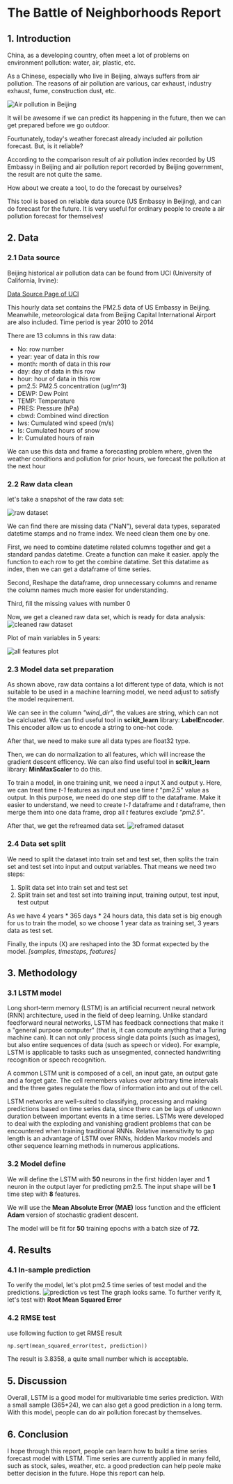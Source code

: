 # The Battle of Neighborhoods Report
## 1. Introduction
China, as a developing country, often meet a lot of problems on environment pollution: water, air, plastic, etc.

As a Chinese, especially who live in Beijing, always suffers from air pollution. The reasons of air pollution are various, car exhaust, industry exhaust, fume, construction dust, etc.

![Air pollution in Beijing](https://github.com/lc3t/IBMDataScience/blob/master/pic/pollution.jpg "Air pollution in Beijing")

It will be awesome if we can predict its happening in the future, then we can get prepared before we go outdoor.

Fourtunately, today's weather forecast already included air pollution forecast. But, is it reliable?

According to the comparison result of air pollution index recorded by US Embassy in Beijing and air pollution report recorded by Beijing government, the result are not quite the same.

How about we create a tool, to do the forecast by ourselves?

This tool is based on reliable data source (US Embassy in Beijing), and can do forecast for the future. It is very useful for ordinary people to create a air pollution forecast for themselves!

## 2. Data
### 2.1 Data source
Beijing historical air pollution data can be found from UCI (University of California, Irvine):

[Data Source Page of UCI](https://archive.ics.uci.edu/ml/datasets/Beijing+PM2.5+Data)

This hourly data set contains the PM2.5 data of US Embassy in Beijing. Meanwhile, meteorological data from Beijing Capital International Airport are also included.
Time period is year 2010 to 2014

There are 13 columns in this raw data:
* No: row number 
* year: year of data in this row 
* month: month of data in this row 
* day: day of data in this row 
* hour: hour of data in this row 
* pm2.5: PM2.5 concentration (ug/m^3) 
* DEWP: Dew Point 
* TEMP: Temperature
* PRES: Pressure (hPa) 
* cbwd: Combined wind direction 
* Iws: Cumulated wind speed (m/s) 
* Is: Cumulated hours of snow 
* Ir: Cumulated hours of rain 

We can use this data and frame a forecasting problem where, given the weather conditions and pollution for prior hours, we forecast the pollution at the next hour

### 2.2 Raw data clean
let's take a snapshot of the raw data set:

![raw dataset](https://github.com/lc3t/IBMDataScience/blob/master/pic/raw_dataset.png "raw dataset")

We can find there are missing data ("NaN"), several data types, separated datetime stamps and no frame index. We need clean them one by one.

First, we need to combine datetime related columns together and get a standard pandas datetime. Create a function can make it easier. apply the function to each row to get the combine datatime. Set this datatime as index, then we can get a dataframe of time series.

Second, Reshape the dataframe, drop unnecessary columns and rename the column names much more easier for understanding.

Third, fill the missing values with number 0

Now, we get a cleaned raw data set, which is ready for data analysis:
![cleaned raw dataset](https://github.com/lc3t/IBMDataScience/blob/master/pic/cleaned_raw_data.png "cleaned raw data")

Plot of main variables in 5 years:

![all features plot](https://github.com/lc3t/IBMDataScience/blob/master/pic/all_feature_plot.png "all features plot")


### 2.3 Model data set preparation
As shown above, raw data contains a lot different type of data, which is not suitable to be used in a machine learning model, we need adjust to satisfy the model requirement.

We can see in the column _"wind_dir"_, the values are string, which can not be calcluated. We can find useful tool in __scikit_learn__ library: __LabelEncoder__. This encoder allow us to encode a string to one-hot code.

After that, we need to make sure all data types are float32 type.

Then, we can do normalization to all features, which will increase the gradient descent efficency. We can also find useful tool in __scikit_learn__ library: __MinMaxScaler__ to do this.

To train a model, in one training unit, we need a input X and output y. Here, we can treat time _t-1_ features as input and use time _t_ "pm2.5" value as output. In this purpose, we need do one step diff to the dataframe. Make it easier to understand, we need to create _t-1_ dataframe and _t_ dataframe, then merge them into one data frame, drop all _t_ features exclude _"pm2.5"_. 

After that, we get the refreamed data set.
![reframed dataset](https://github.com/lc3t/IBMDataScience/blob/master/pic/reframed.png "reframed dataset")

### 2.4 Data set split
We need to split the dataset into train set and test set, then splits the train set and test set into input and output variables. That means we need two steps:

1. Split data set into train set and test set
2. Split train set and test set into training input, training output, test input, test output

As we have 4 years * 365 days * 24 hours data,  this data set is big enough for us to train the model, so we choose 1 year data as training set, 3 years data as test set.

Finally, the inputs (X) are reshaped into the 3D format expected by the model. _[samples, timesteps, features]_

## 3. Methodology
### 3.1 LSTM model
Long short-term memory (LSTM) is an artificial recurrent neural network (RNN) architecture, used in the field of deep learning. Unlike standard feedforward neural networks, LSTM has feedback connections that make it a "general purpose computer" (that is, it can compute anything that a Turing machine can). It can not only process single data points (such as images), but also entire sequences of data (such as speech or video). For example, LSTM is applicable to tasks such as unsegmented, connected handwriting recognition or speech recognition.

A common LSTM unit is composed of a cell, an input gate, an output gate and a forget gate. The cell remembers values over arbitrary time intervals and the three gates regulate the flow of information into and out of the cell.

LSTM networks are well-suited to classifying, processing and making predictions based on time series data, since there can be lags of unknown duration between important events in a time series. LSTMs were developed to deal with the exploding and vanishing gradient problems that can be encountered when training traditional RNNs. Relative insensitivity to gap length is an advantage of LSTM over RNNs, hidden Markov models and other sequence learning methods in numerous applications.

### 3.2 Model define
We will define the LSTM with __50__ neurons in the first hidden layer and __1__ neuron in the output layer for predicting pm2.5. The input shape will be __1__ time step with __8__ features.

We will use the __Mean Absolute Error (MAE)__ loss function and the efficient __Adam__ version of stochastic gradient descent.

The model will be fit for __50__ training epochs with a batch size of __72__.

## 4. Results
### 4.1 In-sample prediction
To verify the model, let's plot pm2.5 time series of test model and the predictions.
![prediction vs test](https://github.com/lc3t/IBMDataScience/blob/master/pic/forecastvstest.png "prediction vs test")
The graph looks same.
To further verify it, let's test with __Root Mean Squared Error__

### 4.2 RMSE test
use following fuction to get RMSE result
```python
np.sqrt(mean_squared_error(test, prediction))
```
The result is 3.8358, a quite small number which is acceptable.

## 5. Discussion
Overall, LSTM is a good model for multivariable time series prediction. With a small sample (365*24), we can also get a good prediction in a long term.
With this model, people can do air pollution forecast by themselves.

## 6. Conclusion
I hope through this report, people can learn how to build a time series forecast model with LSTM. Time series are currently applied in many feild, such as stock, sales, weather, etc. a good predection can help peole make better decision in the future.
Hope this report can help.


